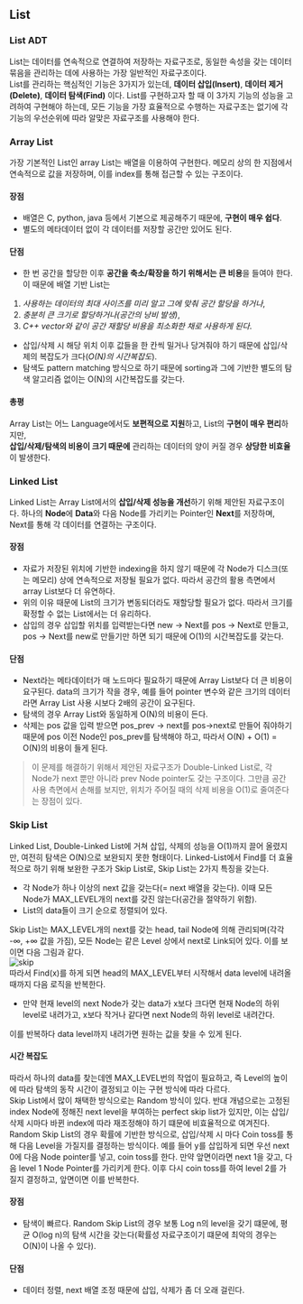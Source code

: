 ## List

### List ADT
List는 데이터를 연속적으로 연결하여 저장하는 자료구조로, 동일한 속성을 갖는 데이터 묶음을 관리하는 데에 사용하는 가장 일반적인 자료구조이다.<br> 
List를 관리하는 핵심적인 기능은 3가지가 있는데, **데이터 삽입(Insert)**, **데이터 제거(Delete)**, **데이터 탐색(Find)** 이다. List를 구현하고자 할 때 이 3가지 기능의 성능을 고려하여 구현해야 하는데, 
모든 기능을 가장 효율적으로 수행하는 자료구조는 없기에 각 기능의 우선순위에 따라 알맞은 자료구조를 사용해야 한다.<br>

### Array List
가장 기본적인 List인 array List는 배열을 이용하여 구현한다. 메모리 상의 한 지점에서 연속적으로 값을 저장하며, 이를 index를 통해 접근할 수 있는 구조이다. 
#### 장점
*  배열은 C, python, java 등에서 기본으로 제공해주기 때문에, **구현이 매우 쉽다**.
*  별도의 메타데이터 없이 각 데이터를 저장할 공간만 있어도 된다.
#### 단점
*  한 번 공간을 할당한 이후 **공간을 축소/확장을 하기 위해서는 큰 비용**을 들여야 한다. 이 때문에 배열 기반 List는 
1) _사용하는 데이터의 최대 사이즈를 미리 알고 그에 맞춰 공간 할당을 하거나_, 
2) _충분히 큰 크기로 할당하거나(공간의 낭비 발생)_, 
3) _C++ vector와 같이 공간 재할당 비용을 최소화한 채로 사용하게 된다_.
*  삽입/삭제 시 해당 위치 이후 값들을 한 칸씩 밀거나 당겨줘야 하기 때문에 삽입/삭제의 복잡도가 크다(_O(N)의 시간복잡도_).
*  탐색도 pattern matching 방식으로 하기 때문에 sorting과 그에 기반한 별도의 탐색 알고리즘 없이는 O(N)의 시간복잡도를 갖는다. 
#### 총평
Array List는 어느 Language에서도 **보편적으로 지원**하고, List의 **구현이 매우 편리**하지만,<br>
**삽입/삭제/탐색의 비용이 크기 때문에** 관리하는 데이터의 양이 커질 경우 **상당한 비효율**이 발생한다.

### Linked List
Linked List는 Array List에서의 **삽입/삭제 성능을 개선**하기 위해 제안된 자료구조이다. 하나의 **Node**에 **Data**와 다음 Node를 가리키는 Pointer인 **Next**를 저장하며, Next를 통해 각 데이터를 연결하는 구조이다.
#### 장점
*  자료가 저장된 위치에 기반한 indexing을 하지 않기 때문에 각 Node가 디스크(또는 메모리) 상에 연속적으로 저장될 필요가 없다. 따라서 공간의 활용 측면에서 array List보다 더 유연하다.
*  위의 이유 때문에 List의 크기가 변동되더라도 재할당할 필요가 없다. 따라서 크기를 확정할 수 없는 List에서는 더 유리하다.
*  삽입의 경우 삽입할 위치를 입력받는다면 new -> Next를 pos -> Next로 만들고, pos -> Next를 new로 만들기만 하면 되기 때문에 O(1)의 시간복잡도를 갖는다. 
#### 단점
*  Next라는 메타데이터가 매 노드마다 필요하기 때문에 Array List보다 더 큰 비용이 요구된다. data의 크기가 작을 경우, 예를 들어 pointer 변수와 같은 크기의 데이터라면 Array List 사용 시보다 2배의 공간이 요구된다. 
*  탐색의 경우 Array List와 동일하게 O(N)의 비용이 든다. 
*  삭제는 pos 값을 입력 받으면 pos_prev -> next를 pos->next로 만들어 줘야하기 때문에 pos 이전 Node인 pos_prev를 탐색해야 하고, 따라서 O(N) + O(1) = O(N)의 비용이 들게 된다. 
> 이 문제를 해결하기 위해서 제안된 자료구조가 Double-Linked List로, 각 Node가 next 뿐만 아니라 prev Node pointer도 갖는 구조이다. 그만큼 공간 사용 측면에서 손해를 보지만, 위치가 주어질 때의 삭제 비용을 O(1)로 줄여준다는 장점이 있다.

### Skip List
Linked List, Double-Linked List에 거쳐 삽입, 삭제의 성능을 O(1)까지 끌어 올렸지만, 여전히 탐색은 O(N)으로 보완되지 못한 형태이다. Linked-List에서 Find를 더 효율적으로 하기 위해 보완한 구조가 Skip List로, Skip List는 2가지 특징을 갖는다. 
*  각 Node가 하나 이상의 next 값을 갖는다(= next 배열을 갖는다). 이때 모든 Node가 MAX_LEVEL개의 next를 갖진 않는다(공간을 절약하기 위함). 
*  List의 data들이 크기 순으로 정렬되어 있다.

Skip List는 MAX_LEVEL개의 next를 갖는 head, tail Node에 의해 관리되며(각각 -∞, +∞ 값을 가짐), 모든 Node는 같은 Level 상에서 next로 Link되어 있다. 이를 보이면 다음 그림과 같다. <br>
![skip](https://user-images.githubusercontent.com/86412960/125391694-dffc5400-e3df-11eb-92a0-cf17d289bc19.png)
<br>
따라서 Find(x)를 하게 되면 head의 MAX_LEVEL부터 시작해서 data level에 내려올 때까지 다음 로직을 반복한다.
*  만약 현재 level의 next Node가 갖는 data가 x보다 크다면 현재 Node의 하위 level로 내려가고, x보다 작거나 같다면 next Node의 하위 level로 내려간다.

이를 반복하다 data level까지 내려가면 원하는 값을 찾을 수 있게 된다. <br>
#### 시간 복잡도
따라서 하나의 data를 찾는데엔 MAX_LEVEL번의 작업이 필요하고, 즉 Level의 높이에 따라 탐색의 동작 시간이 결정되고 이는 구현 방식에 따라 다르다. <br>
Skip List에서 많이 채택한 방식으로는 Random 방식이 있다. 반대 개념으로는 고정된 index Node에 정해진 next level을 부여하는 perfect skip list가 있지만, 이는 삽입/삭제 시마다 바뀐 index에 따라 재조정해야 하기 떄문에 비효율적으로 여겨진다. Random Skip List의 경우 확률에 기반한 방식으로, 삽입/삭제 시 마다 Coin toss를 통해 다음 Level을 가질지를 결정하는 방식이다. 예를 들어 y를 삽입하게 되면 우선 next 0에 다음 Node pointer를 넣고, coin toss를 한다. 만약 앞면이라면 next 1을 갖고, 다음 level 1 Node Pointer를 가리키게 한다. 이후 다시 coin toss를 하여 level 2를 가질지 결정하고, 앞면이면 이를 반복한다. 
#### 장점
*  탐색이 빠르다. Random Skip List의 경우 보통 Log n의 level을 갖기 떄문에, 평균 O(log n)의 탐색 시간을 갖는다(확률성 자료구조이기 떄문에 최악의 경우는 O(N)이 나올 수 있다).
#### 단점
*  데이터 정렬, next 배열 조정 때문에 삽입, 삭제가 좀 더 오래 걸린다.  
